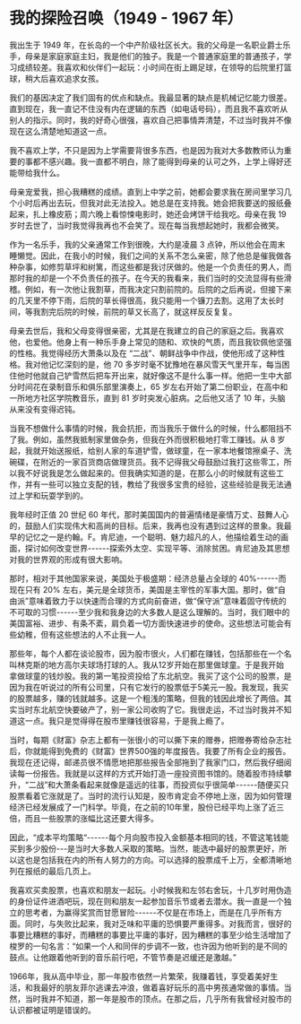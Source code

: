 # 我的探险召唤（1949 - 1967 年）

我出生于 1949 年，在长岛的一个中产阶级社区长大。我的父母是一名职业爵士乐手，母亲是家庭家庭主妇，我是他们的独子。我是一个普通家庭里的普通孩子，学习成绩较差。我喜欢和伙伴们一起玩：小时间在街上踢足球，在领导的后院里打篮球，稍大后喜欢追求女孩。

我们的基因决定了我们固有的优点和缺点。我最显著的缺点是机械记忆能力很差。直到现在，我一直记不住没有内在逻辑的东西（如电话号码），而且我不喜欢听从别人的指示。同时，我的好奇心很强，喜欢自己把事情弄清楚，不过当时我并不像现在这么清楚地知道这一点。

我不喜欢上学，不只是因为上学需要背很多东西，也是因为我对大多数教师认为重要的事都不感兴趣。我一直都不明白，除了能得到母亲的认可之外，上学上得好还能带给我什么。

母亲宠爱我，担心我糟糕的成绩。直到上中学之前，她都会要求我在房间里学习几个小时后再出去玩，但我对此无法投入。她总是在支持我。她会把我要送的报纸叠起来，扎上橡皮筋；周六晚上看惊悚电影时，她还会烤饼干给我吃。母亲在我 19 岁时去世了，当时我觉得我再也不会笑了。现在每当我想起她时，我都会微笑。

作为一名乐手，我的父亲通常工作到很晚，大约是凌晨 3 点钟，所以他会在周末睡懒觉。因此，在我小的时候，我们之间的关系不怎么亲密，除了他总是催我做各种杂事，如修剪草坪和树篱，而这些都是我讨厌做的。他是一个负责任的男人，而那时我的却是一个不负责任的孩子。在今天的我看来，我们当时的交流显得有些滑稽。例如，有一次他让我割草，而我决定只割前院的。后院的之后再说，但接下来的几天里不停下雨，后院的草长得很高，我只能用一个镰刀去割。这用了太长时间，等我割完后院的时候，前院的草又长高了，就这样反反复复。

母亲去世后，我和父母变得很亲密，尤其是在我建立的自己的家庭之后。我喜欢他，也爱他。他身上有一种乐手身上常见的随和、欢快的气质，而且我钦佩他坚强的性格。我觉得经历大萧条以及在 “二战”、朝鲜战争中作战，使他形成了这种性格。我对他记忆深刻的是，他 70 多岁时毫不犹豫地在暴风雪天气里开车，每当困住他时他就自己铲雪然后把车开出来，就好像这不是什么事一样。他把一生中大部分时间花在录制音乐和俱乐部里演奏上，65 岁左右开始了第二份职业，在高中和一所地方社区学院教音乐，直到 81 岁时突发心脏病。之后他又活了 10 年，头脑从来没有变得迟钝。

当我不想做什么事情的时候，我会抗拒，而当我乐于做什么的时候，什么都阻挡不了我。例如，虽然我抵制家里做杂务，但我在外而很积极地打零工赚钱。从 8 岁起，我就开始送报纸，给别人家的车道铲雪，做球童，在一家本地餐馆擦桌子、洗碗碟，在附近的一家百货商店做理货员。我不记得我父母鼓励过我打这些零工，所以我不好说我是怎么做起来的。但我确实知道的是，在那么小的时候就有这些工作，并有一些可以独立支配的钱，教给了我很多宝贵的经验，这些经验是我无法通过上学和玩耍学到的。

我年经时正值 20 世纪 60 年代，那时美国国内的普遍情绪是豪情万丈、鼓舞人心的，鼓励人们实现伟大和高尚的目标。后来，我再也没有遇到过这样的景象。我最早的记忆之一是约翰。F。肯尼迪，一个聪明、魅力超凡的人，他描绘着生动的画面，探讨如何改变世界------探索外太空、实现平等、消除贫困。肯尼迪及其思想对我的世界观的形成有很大影响。

那时，相对于其他国家来说，美国处于极盛期：经济总量占全球的 40%------而现在只有 20% 左右，美元是全球货币，美国是主宰性的军事大国。那时，做“自由派”意味着致力于以快速而合理的方式向前奋进，做“保守派”意味着固守传统的不可取的习惯------至少我和我身边的大多数人是这么理解的。当时，我们眼中的美国富裕、进步、有条不紊，肩负着一切方面快速进步的使命。这些想法可能会有些幼稚，但有这些想法的人不止我一人。

那些年，每个人都在谈论股市，因为股市很火，人们都在赚钱，包括那些在一个名叫林克斯的地方高尔夫球场打球的人。我从12岁开始在那里做球童。于是我开始拿做球童的钱炒股。我的第一笔投资投给了东北航空。我买了这个公司的股票，是因为我在听说过的所有公司里，只有它发行的股票低于5美元一股。我发现，我买的股票越多，赚的钱就越多。这是一个粗浅的策略，但我的钱因此增长了两倍。其实当时东北航空快要破产了，别一家公司收购了它。我很走运，不过当时我并不知道这一点。我只是觉得得在股市里赚钱很容易，于是我上瘾了。

当时，每期《财富》杂志上都有一张很小的可以撕下来的赠券，把赠券寄给杂志社后，你就能得到免费的《财富》世界500强的年度报告。我要了所有企业的报告。我现在还记得，邮递员很不情愿地把那些报告全部拖到了我家门口，然后我仔细阅读每一份报告。我就是以这样的方式开始打造一座投资图书馆的。随着股市持续攀升，“二战”和大萧条看起来就像是遥远的往事，而投资似乎很简单------随便买只股票看着它涨就是了。当时的流行认知是，股市肯定会不停地上涨，因为如何管理经济已经发展成了一门科学。毕竟，在之前的10年里，股份已经平均上涨了近三倍，而且一些股票的涨幅比这还要大得多。

因此，“成本平均策略“------每个月向股市投入金额基本相同的钱，不管这笔钱能买到多少股份---是当时大多数人采取的策略。当然，能选中最好的股票更好，所以这也是包括我在内的所有人努力的方向。可以选择的股票成千上万，全都清晰地列在报纸的最后几页上。

我喜欢买卖股票，也喜欢和朋友一起玩。小时候我和左邻右舍玩，十几岁时用伪造的身份证件进酒吧玩，现在则和朋友一起参加音乐节或者去潜水。我一直是一个独立的思考者，为赢得奖赏而甘愿冒险------不仅是在市场上，而是在几乎所有方面。同时，与失败比起来，我对乏味和平庸的恐惧要严重得多。对我而言，很好的事要比糟糕的事好，而糟糕的事要比平庸的事好，因为糟糕的事至少给生活增加了梭罗的一句名言：“如果一个人和同伴的步调不一致，也许因为他听到的是不同的鼓点。让他跟着他听到的音乐前行吧，不管节奏是迟缓还是激越。”

1966年，我从高中毕业，那一年股市依然一片繁荣，我赚着钱，享受着美好生活，和我最好的朋友菲尔逃课去冲浪，做着喜好玩乐的高中男孩通常做的事情。当然，当时我并不知道，那一年是股市的顶点。在那之后，几乎所有我曾经对股市的认识都被证明是错误的。
